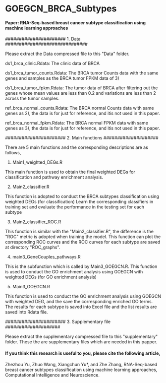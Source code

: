 # GOEGCN_BRCA_Subtypes
#### Paper: RNA-Seq-based breast cancer subtype classification using machine learning approaches

###################### 1. Data ############################## 

Please extract the Data compressed file to this "Data" folder.

ds1_brca_clinic.Rdata: The clinic data of BRCA

ds1_brca_tumor_counts.Rdata: The BRCA tumor Counts data with the same genes and samples as the BRCA tumor FPKM data of 3)

ds1_brca_tumor_fpkm.Rdata: The tumor data of BRCA after filtering out the genes whose mean values are less than 0.2 and variations are less than 2 across the tumor samples.

ref_brca_normal_counts.Rdata: The BRCA normal Counts data with same genes as 2), the data is for just for reference, and itis not used in this paper.

ref_brca_normal_fpkm.Rdata: The BRCA normal FPKM data with same genes as 3), the data is for just for reference, and itis not used in this paper.

###################### 2. Main functions #################### 

There are 5 main functions and the corresponding descriptions are as follows,

1. Main1_weighted_DEGs.R 

This main function is used to obtain the final weighted DEGs for classification and pathway enrichment analysis.

2. Main2_classifier.R 

This function is adopted to conduct the BRCA subtypes classification using weighted DEGs (for classification) Learn the corresponding classifiers in training set and evaluate the performance in the testing set for each subtype

3. Main2_classifier_ROC.R 

This function is similar with the "Main2_classifier.R", the difference is the "ROC" metric is adopted when training the model. This function can plot the corresponding ROC curves and the ROC curves for each subtype are saved at directory "ROC_graphs".

4. main3_GeneCouples_pathways.R 

This is the subfunction which is called by  Main3_GOEGCN.R. This function is used to conduct the GO enrichment analysis using GOEGCN with weighted DEGs (for GO enrichment analysis)


5. Main3_GOEGCN.R 

This function is used to conduct the GO enrichment analysis using GOEGCN with weighted DEG, and the save the corresponding enriched GO terms. The results for each subtype is saved into Excel file and the list results are saved into Rdata file.

###################### 3. Supplementary file #################### 

Please extract the supplementary compressed file to this "supplementary" folder. These the are supplementary files which are needed in this papper.

#### If you think this research is useful to you, please cite the following article,

Zhezhou Yu, Zhuo Wang, Xiangchun Yu*, and Zhe Zhang, RNA-Seq-based breast cancer subtypes classification using machine learning 
approaches, Computational Intelligence and Neuroscience.








